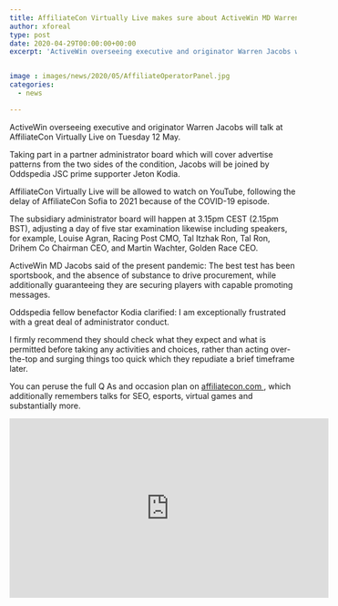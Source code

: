 ```yaml
---
title: AffiliateCon Virtually Live makes sure about ActiveWin MD Warren Jacobs for partner administrator panel
author: xforeal 
type: post
date: 2020-04-29T00:00:00+00:00
excerpt: 'ActiveWin overseeing executive and originator Warren Jacobs will talk at AffiliateCon Virtually Live on Tuesday 12 May '


image : images/news/2020/05/AffiliateOperatorPanel.jpg
categories:
  - news

---
```

ActiveWin overseeing executive and originator Warren Jacobs will talk at AffiliateCon Virtually Live on Tuesday 12 May. 

Taking part in a partner administrator board which will cover advertise patterns from the two sides of the condition, Jacobs will be joined by Oddspedia JSC prime supporter Jeton Kodia. 

AffiliateCon Virtually Live will be allowed to watch on YouTube, following the delay of AffiliateCon Sofia to 2021 because of the COVID-19 episode. 

The subsidiary administrator board will happen at 3.15pm CEST (2.15pm BST), adjusting a day of five star examination likewise including speakers, for example, Louise Agran, Racing Post CMO, Tal Itzhak Ron, Tal Ron, Drihem Co Chairman CEO, and Martin Wachter, Golden Race CEO. 

ActiveWin MD Jacobs said of the present pandemic: The best test has been sportsbook, and the absence of substance to drive procurement, while additionally guaranteeing they are securing players with capable promoting messages. 

Oddspedia fellow benefactor Kodia clarified: I am exceptionally frustrated with a great deal of administrator conduct. 

I firmly recommend they should check what they expect and what is permitted before taking any activities and choices, rather than acting over-the-top and surging things too quick which they repudiate a brief timeframe later. 

You can peruse the full Q As and occasion plan on <a href="https://www.affiliatecon.com/" rel="noopener noreferrer" target="_blank">affiliatecon.com </a>, which additionally remembers talks for SEO, esports, virtual games and substantially more. 

<div class="videoWrapper">
  <iframe loading="lazy" allowfullscreen="allowfullscreen" frameborder="0" height="315" src="https://www.youtube.com/embed/wFUujAzqQ_I" width="560" />
</div>